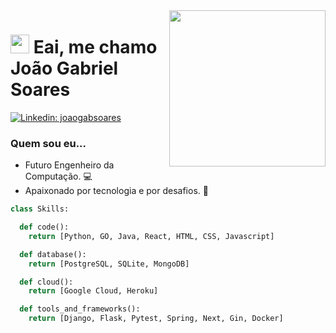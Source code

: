 <img align="right" height="250em" src="https://media1.giphy.com/media/Ifm1CfPNDDQAFWOjJu/giphy.gif?cid=ecf05e47ae8a0ce9vc6nhetyrkz4t8hrstj5io9mtekymghr&ep=v1_gifs_related&rid=giphy.gif&ct=g"> 


<h1 align="left"><img src="https://raw.githubusercontent.com/kaueMarques/kaueMarques/master/hi.gif" height="30px"> Eai, me chamo João Gabriel Soares</h1>

[![Linkedin: joaogabsoares](https://img.shields.io/badge/-joaogabsoares-blue?style=flat-square&logo=Linkedin&logoColor=white&link=https://www.linkedin.com/in/joaogabsoares/)](https://www.linkedin.com/in/joaogabsoares/)

### Quem sou eu... 
- Futuro Engenheiro da Computação. 💻
- Apaixonado por tecnologia e por desafios. 🚀

```python
class Skills:

  def code():
    return [Python, GO, Java, React, HTML, CSS, Javascript]

  def database():
    return [PostgreSQL, SQLite, MongoDB]

  def cloud():
    return [Google Cloud, Heroku]

  def tools_and_frameworks():
    return [Django, Flask, Pytest, Spring, Next, Gin, Docker]
```
